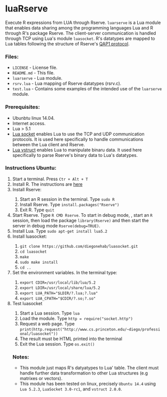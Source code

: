 # luaRserve

Execute R expressions from LUA through Rserve. <code>luarserve</code> is a Lua module that enables data sharing among the programming languages Lua and R through R's package Rserve. The client-server communication is handled through TCP using Lua's module <code>luasocket</code>. R's datatypes are mapped to Lua tables following the structure of Rserve's <a href="http://rforge.net/Rserve/dev.html">QAP1 protocol</a>.



<h3>Files:</h3>
<ul>
  <li><code>LICENSE</code> - License file.</li>
  <li><code>README.md</code> - This file.</li>
  <li><code>luarserve</code> - Lua module.</li>
  <li><code>rsrv.lua</code> - Lua mapping of Rserve datatypes (rsrv.c).</li>
  <li><code>test.lua</code> - Contains some examples of the intended use of the <code>luarserve</code> module.</li>
</ul>



<h3>Prerequisites:</h3>
<ul>
  <li>Ubunbtu linux 14.04. </li>
	<li>Internet access.</li>
  <li>Lua > 5.1</li>
  <li><a href = "http://w3.impa.br/~diego/software/luasocket/">Lua socket</a> enables Lua to use the TCP and UDP communication protocols. It is used here specifically to handle communications between the Lua client and Rserve.</li>
  <li><a href = "https://github.com/ToxicFrog/vstruct">Lua vstruct</a> enables Lua to manipulate binaru data. It used here specifically to parse Rserve's binary data to Lua's datatypes.</li>
</ul>



<h3>Instructions Ubuntu:</h3>
<ol>
  <li>Start a terminal. Press <code>Ctr + Alt + T</code></li>
	<li>Install R. The instructions are <a href = https://cran.r-project.org/bin/linux/ubuntu/README.html>here</a></li>
  <li>Install Rserve:</li>
  <ol>
    <li>Start an R session in the terminal. Type <code>sudo R</code></li>
    <li>Install Rserve. Type <code>install.packages("Rserve")</code></li>
    <li>Exit R. Type <code>quit</code></li>
  </ol>
  <li>Start Rserve. Type <code>R CMD Rserve</code>. To start in debug mode, , start an <code>R</code> session, then load the package <code>library(Rserve)</code> and then start the server in debug mode <code>Rserve(debug=TRUE)</code>.</li>
  <li>Install Lua. Type <code>sudo apt-get install lua5.2</code></li>
  <li>Install luasocket:</li>
  <ol>
    <li><code>git clone https://github.com/diegonehab/luasocket.git</code></li>
    <li><code>cd luasocket</code></li>
    <li><code>make</code></li>
    <li><code>sudo make install</code></li>
    <li><code>cd ..</code></li>
  </ol>
  <li>Set the environment variables. In the terminal type:</li>
  <ol>
    <li><code>export CDIR=/usr/local/lib/lua/5.2</code></li>
    <li><code>export LDIR=/usr/local/share/lua/5.2</code></li>
    <li><code>export LUA_PATH="$LDIR/?.lua;?.lua"</code></li>
    <li><code>export LUA_CPATH="$CDIR/?.so;?.so"</code></li>
  </ol>
  <li>Test luasocket</li>
  <ol>
    <li>Start a Lua session. Type <code>lua</code></li>
    <li>Load the module. Type <code>http = require("socket.http")</code></li>
    <li>Request a web page. Type <code>print(http.request("http://www.cs.princeton.edu/~diego/professional/luasocket"))</code></li>
    <li>The result must be HTML printed into the terminal</li>
    <li>Exit the Lua session. Type <code>os.exit()</code></li>
  </ol>


  <h3>Notes:</h3>
  <ul>
    <li>This module just maps R's datyatypes to Lua' table. The client must handle further data transformation to other Lua structures (e.g matrixes or vectors).</li>
    <li>This module has been tested on linux, precisely <code>Ubuntu 14.4</code> using <code>Lua 5.2.3</code>, <code>LuaSocket 3.0-rc1</code>, and <code>vstruct 2.0.0</code>.</li>
  </ul>


</ol>

